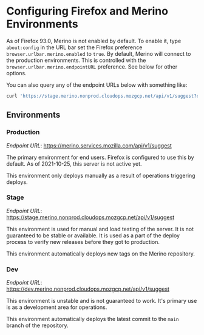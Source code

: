 # Configuring Firefox and Merino Environments

As of Firefox 93.0, Merino is not enabled by default. To enable it, type `about:config` in the URL bar set the
Firefox preference `browser.urlbar.merino.enabled` to `true`. By default, Merino
will connect to the production environments. This is controlled with the
`browser.urlbar.merino.endpointURL` preference. See below for other options.

You can also query any of the endpoint URLs below with something like:

```sh
curl 'https://stage.merino.nonprod.cloudops.mozgcp.net/api/v1/suggest?q=your query'
```

## Environments

### Production

*Endpoint URL*: <https://merino.services.mozilla.com/api/v1/suggest>

The primary environment for end users. Firefox is configured to use this by
default. As of 2021-10-25, this server is not active yet.

This environment only deploys manually as a result of operations triggering
deploys.

### Stage

*Endpoint URL*: <https://stage.merino.nonprod.cloudops.mozgcp.net/api/v1/suggest>

This environment is used for manual and load testing of the server. It is not
guaranteed to be stable or available. It is used as a part of the deploy process
to verify new releases before they got to production.

This environment automatically deploys new tags on the Merino repository.

### Dev

*Endpoint URL*: <https://dev.merino.nonprod.cloudops.mozgcp.net/api/v1/suggest>

This environment is unstable and is not guaranteed to work. It's primary use is
as a development area for operations.

This environment automatically deploys the latest commit to the `main` branch of
the repository.
